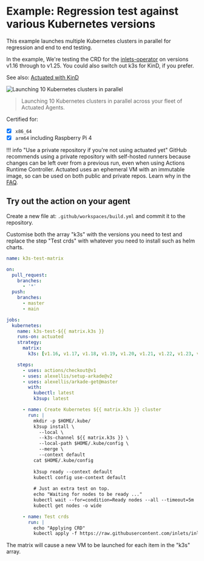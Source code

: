 # Example: Regression test against various Kubernetes versions

This example launches multiple Kubernetes clusters in parallel for regression and end to end testing.

In the example, We're testing the CRD for the [inlets-operator](https://github.com/inlets/inlets-operator) on versions v1.16 through to v1.25. You could also switch out k3s for KinD, if you prefer.

See also: [Actuated with KinD](/examples/kind)

![Launching 10 Kubernetes clusters in parallel](/images/k3s-matrix.png)
> Launching 10 Kubernetes clusters in parallel across your fleet of Actuated Agents.

Certified for:

- [x] `x86_64`
- [x] `arm64` including Raspberry Pi 4

!!! info "Use a private repository if you're not using actuated yet"
    GitHub recommends using a private repository with self-hosted runners because changes can be left over from a previous run, even when using Actions Runtime Controller. Actuated uses an ephemeral VM with an immutable image, so can be used on both public and private repos. Learn why in the [FAQ](/faq.md).

## Try out the action on your agent

Create a new file at: `.github/workspaces/build.yml` and commit it to the repository.

Customise both the array "k3s" with the versions you need to test and replace the step "Test crds" with whatever you need to install such as helm charts.

```yaml
name: k3s-test-matrix

on:
  pull_request:
    branches:
      - '*'
  push:
    branches:
      - master
      - main

jobs:
  kubernetes:
    name: k3s-test-${{ matrix.k3s }}
    runs-on: actuated
    strategy:
      matrix:
        k3s: [v1.16, v1.17, v1.18, v1.19, v1.20, v1.21, v1.22, v1.23, v1.24, v1.25]

    steps:
      - uses: actions/checkout@v1
      - uses: alexellis/setup-arkade@v2
      - uses: alexellis/arkade-get@master
        with:
          kubectl: latest
          k3sup: latest

      - name: Create Kubernetes ${{ matrix.k3s }} cluster
        run: |
          mkdir -p $HOME/.kube/
          k3sup install \
            --local \
            --k3s-channel ${{ matrix.k3s }} \
            --local-path $HOME/.kube/config \
            --merge \
            --context default
          cat $HOME/.kube/config
          
          k3sup ready --context default
          kubectl config use-context default
          
          # Just an extra test on top.
          echo "Waiting for nodes to be ready ..."
          kubectl wait --for=condition=Ready nodes --all --timeout=5m
          kubectl get nodes -o wide

      - name: Test crds
        run: |
          echo "Applying CRD"
          kubectl apply -f https://raw.githubusercontent.com/inlets/inlets-operator/master/artifacts/crds/inlets.inlets.dev_tunnels.yaml
```

The matrix will cause a new VM to be launched for each item in the "k3s" array.

